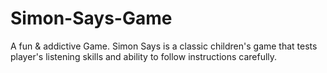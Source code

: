 # Simon-Says-Game
A fun &amp; addictive Game. Simon Says is a classic children's game that tests player's listening skills and ability to follow instructions carefully.
